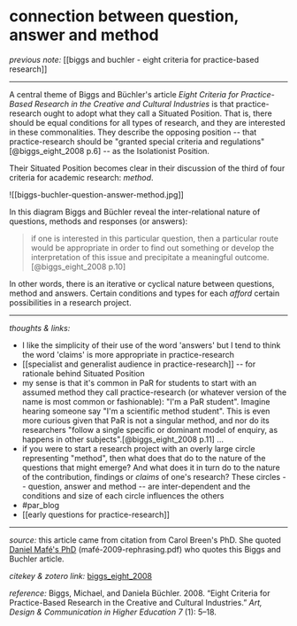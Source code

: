 # connection between question, answer and method

_previous note:_ [[biggs and buchler - eight criteria for practice-based research]]

---

A central theme of Biggs and Büchler's article _Eight Criteria for Practice-Based Research in the Creative and Cultural Industries_ is that practice-research ought to adopt what they call a Situated Position. That is, there should be equal conditions for all types of research, and they are interested in these commonalities. They describe the opposing position -- that practice-research should be "granted special criteria and regulations"[@biggs_eight_2008 p.6] -- as the Isolationist Position.

Their Situated Position becomes clear in their discussion of the third of four criteria for academic research: _method_.

![[biggs-buchler-question-answer-method.jpg]]

In this diagram Biggs and Büchler reveal the inter-relational nature of questions, methods and responses (or answers): 

>if one is interested in this particular question, then a particular route would be appropriate in order to find out something or develop the interpretation of this issue and precipitate a meaningful outcome.[@biggs_eight_2008 p.10]

In other words, there is an iterative or cyclical nature between questions, method and answers. Certain conditions and types for each _afford_ certain possibilities in a research project. 


---

_thoughts & links:_

- I like the simplicity of their use of the word 'answers' but I tend to think the word 'claims' is more appropriate in practice-research
- [[specialist and generalist audience in practice-research]] -- for rationale behind Situated Position
- my sense is that it's common in PaR for students to start with an assumed method they call practice-research (or whatever version of the name is most common or fashionable): "I'm a PaR student". Imagine hearing someone say "I'm a scientific method student". This is even more curious given that PaR is not a singular method, and nor do its researchers "follow a single specific or dominant model of enquiry, as happens in other subjects".[@biggs_eight_2008 p.11] ... 
- if you were to start a research project with an overly large circle representing "method", then what does that do to the nature of the questions that might emerge? And what does it in turn do to the nature of the contribution, findings or _claims_ of one's research? These circles -- question, answer and method -- are inter-dependent and the conditions and size of each circle influences the others
- #par_blog 
- [[early questions for practice-research]]

---

_source:_ this article came from citation from Carol Breen's PhD. She quoted [Daniel Mafé's PhD](hook://file/qcEJAzdZb?p=QWN0aW9uLzIwMjAwNzE0IC0gZG9jcyB0byBwcm9jZXNz&n=mafe%CC%81-2009-rephrasing.pdf) (mafé-2009-rephrasing.pdf) who quotes this Biggs and Buchler article. 

_citekey & zotero link:_ [biggs_eight_2008](zotero://select/items/1_A2UEBPJN)

_reference:_ Biggs, Michael, and Daniela Büchler. 2008. “Eight Criteria for Practice-Based Research in the Creative and Cultural Industries.” _Art, Design & Communication in Higher Education 7_ (1): 5–18.
